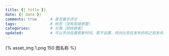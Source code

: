 ```yaml
---
title: {{ title }}
date: {{ date }}
comments: true      # 是否展示评论
tags:               # 标签（没有层级嵌套）
categories:         # 分类（层级嵌套）
updated:            # 可以手动设置更新时间。若不设置，则对比现在发布的和之前发布的是否有修改来设置更新时间
---
```


{% asset_img 1.png 150 图名称 %}
<!-- more -->
